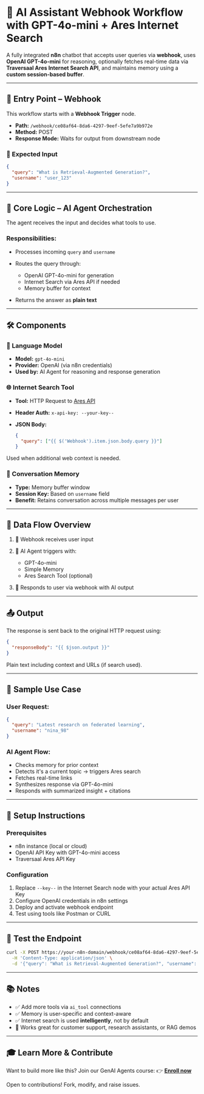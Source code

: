 # 🤖 AI Assistant Webhook Workflow with GPT-4o-mini + Ares Internet Search

A fully integrated **n8n** chatbot that accepts user queries via **webhook**, uses **OpenAI GPT-4o-mini** for reasoning, optionally fetches real-time data via **Traversaal Ares Internet Search API**, and maintains memory using a **custom session-based buffer**.

---

## 🚀 Entry Point – Webhook

This workflow starts with a **Webhook Trigger** node.

* **Path:** `/webhook/ce08af64-8da6-4297-9eef-5efe7a9b972e`
* **Method:** POST
* **Response Mode:** Waits for output from downstream node

### 📨 Expected Input

```json
{
  "query": "What is Retrieval-Augmented Generation?",
  "username": "user_123"
}
```

---

## 🧠 Core Logic – AI Agent Orchestration

The agent receives the input and decides what tools to use.

### Responsibilities:

* Processes incoming `query` and `username`
* Routes the query through:

  * OpenAI GPT-4o-mini for generation
  * Internet Search via Ares API if needed
  * Memory buffer for context
* Returns the answer as **plain text**

---

## 🛠️ Components

### 🧠 Language Model

* **Model:** `gpt-4o-mini`
* **Provider:** OpenAI (via n8n credentials)
* **Used by:** AI Agent for reasoning and response generation

### 🌐 Internet Search Tool

* **Tool:** HTTP Request to [Ares API](https://api-ares.traversaal.ai/live/predict)
* **Header Auth:** `x-api-key: --your-key--`
* **JSON Body:**

  ```json
  {
    "query": ["{{ $('Webhook').item.json.body.query }}"]
  }
  ```

Used when additional web context is needed.

### 💾 Conversation Memory

* **Type:** Memory buffer window
* **Session Key:** Based on `username` field
* **Benefit:** Retains conversation across multiple messages per user

---

## 🔄 Data Flow Overview

1. 🧭 Webhook receives user input
2. 🧠 AI Agent triggers with:

   * GPT-4o-mini
   * Simple Memory
   * Ares Search Tool (optional)
3. 🧾 Responds to user via webhook with AI output

---

## 📤 Output

The response is sent back to the original HTTP request using:

```json
{
  "responseBody": "{{ $json.output }}"
}
```

Plain text including context and URLs (if search used).

---

## 📎 Sample Use Case

### User Request:

```json
{
  "query": "Latest research on federated learning",
  "username": "nina_98"
}
```

### AI Agent Flow:

* Checks memory for prior context
* Detects it's a current topic → triggers Ares search
* Fetches real-time links
* Synthesizes response via GPT-4o-mini
* Responds with summarized insight + citations

---

## 🔐 Setup Instructions

### Prerequisites

* n8n instance (local or cloud)
* OpenAI API Key with GPT-4o-mini access
* Traversaal Ares API Key

### Configuration

1. Replace `--key--` in the Internet Search node with your actual Ares API Key
2. Configure OpenAI credentials in n8n settings
3. Deploy and activate webhook endpoint
4. Test using tools like Postman or CURL

---

## 🧪 Test the Endpoint

```bash
curl -X POST https://your-n8n-domain/webhook/ce08af64-8da6-4297-9eef-5efe7a9b972e \
  -H 'Content-Type: application/json' \
  -d '{"query": "What is Retrieval-Augmented Generation?", "username": "demo_user"}'
```

---

## 📚 Notes

* ✅ Add more tools via `ai_tool` connections
* ✅ Memory is user-specific and context-aware
* ✅ Internet search is used **intelligently**, not by default
* 📌 Works great for customer support, research assistants, or RAG demos

---

## 🎓 Learn More & Contribute

Want to build more like this? Join our GenAI Agents course:
👉 **[Enroll now](https://maven.com/boring-bot/advanced-llm)**

Open to contributions! Fork, modify, and raise issues.

